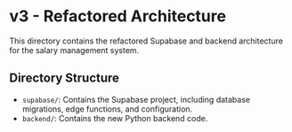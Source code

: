 # v3 - Refactored Architecture

This directory contains the refactored Supabase and backend architecture for the salary management system.

## Directory Structure

- `supabase/`: Contains the Supabase project, including database migrations, edge functions, and configuration.
- `backend/`: Contains the new Python backend code.
